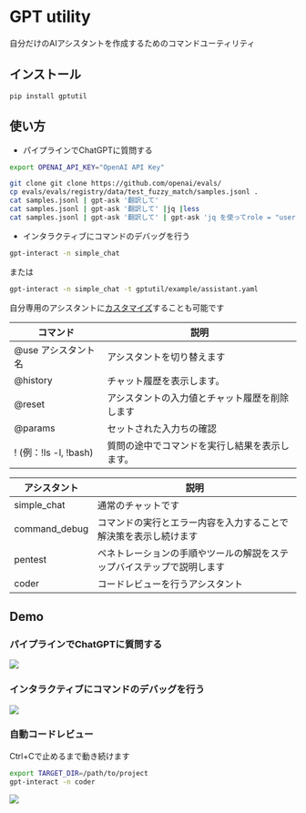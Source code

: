 # GPT utility
自分だけのAIアシスタントを作成するためのコマンドユーティリティ

## インストール
```
pip install gptutil
```

## 使い方
* パイプラインでChatGPTに質問する
```bash
export OPENAI_API_KEY="OpenAI API Key"

git clone git clone https://github.com/openai/evals/
cp evals/evals/registry/data/test_fuzzy_match/samples.jsonl .
cat samples.jsonl | gpt-ask '翻訳して'
cat samples.jsonl | gpt-ask '翻訳して' |jq |less
cat samples.jsonl | gpt-ask '翻訳して' | gpt-ask 'jq を使ってrole = "user"の "content"をすべて取り出して下さい。'
```
* インタラクティブにコマンドのデバッグを行う
```bash
gpt-interact -n simple_chat
```
または
```bash
gpt-interact -n simple_chat -t gptutil/example/assistant.yaml
```

自分専用のアシスタントに[カスタマイズ](gptutil/example/assistant.yaml)することも可能です

|コマンド|説明|
|---|---|
|@use アシスタント名|アシスタントを切り替えます|
|@history |チャット履歴を表示します。|
|@reset|アシスタントの入力値とチャット履歴を削除します|
|@params|セットされた入力ちの確認|
|! (例：!ls -l, !bash)|質問の途中でコマンドを実行し結果を表示します。|

|アシスタント|説明|
|---|---|
|simple_chat|通常のチャットです|
|command_debug|コマンドの実行とエラー内容を入力することで解決策を表示し続けます|
|pentest|ペネトレーションの手順やツールの解説をステップバイステップで説明します|
|coder|コードレビューを行うアシスタント|

## Demo
### パイプラインでChatGPTに質問する
![](./docs/img/gpt-tools.gif)
### インタラクティブにコマンドのデバッグを行う
![](./docs/img/ffmpeg-demo.gif)
### 自動コードレビュー
Ctrl+Cで止めるまで動き続けます
```bash
export TARGET_DIR=/path/to/project
gpt-interact -n coder
```
![](./docs/img/coder-demo.gif)

